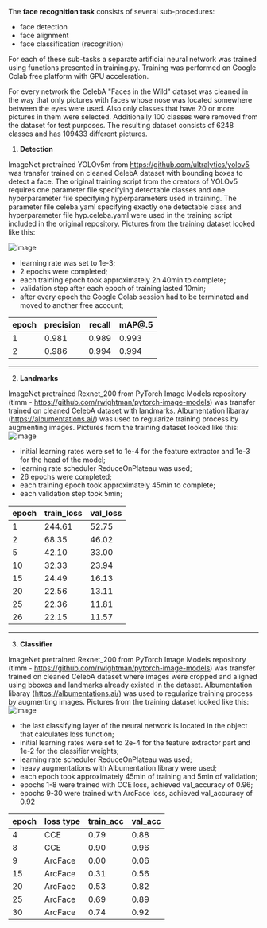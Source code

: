 The **face recognition task** consists of several sub-procedures:
- face detection
- face alignment
- face classification (recognition)

For each of these sub-tasks a separate artificial neural network was trained using functions presented in training.py. Training was performed on Google Colab free platform with GPU acceleration.

For every network the CelebA "Faces in the Wild" dataset was cleaned in the way that only pictures with faces whose nose was located somewhere between the eyes were used. Also only classes that have 20 or more pictures in them were selected. Additionally 100 classes were removed from the dataset for test purposes. The resulting dataset consists of 6248 classes and has 109433 different pictures.


1. **Detection**

ImageNet pretrained YOLOv5m from https://github.com/ultralytics/yolov5 was transfer trained on cleaned CelebA dataset with bounding boxes to detect a face. The original training script from the creators of YOLOv5 requires one parameter file specifying detectable classes and one hyperparameter file specifying hyperparameters used in training. The parameter file celeba.yaml specifying exactly one detectable class and hyperparameter file hyp.celeba.yaml were used in the training script included in the original repository. Pictures from the training dataset looked like this:

![image](https://user-images.githubusercontent.com/89016122/185159905-04ae0edd-0491-4940-a274-bbd38be763da.png)

- learning rate was set to 1e-3;
- 2 epochs were completed;
- each training epoch took approximately 2h 40min to complete;
- validation step after each epoch of training lasted 10min;
- after every epoch the Google Colab session had to be terminated and moved to another free account;

|epoch | precision| recall |  mAP@.5|
|-----|---------|--------|---------|
|  1   |    0.981 | 0.989  |  0.993 |
|  2   |    0.986 | 0.994  |  0.994 |
-------------------------------------------

2. **Landmarks**

ImageNet pretrained Rexnet_200 from PyTorch Image Models repository (timm - https://github.com/rwightman/pytorch-image-models) was transfer trained on cleaned CelebA dataset with landmarks. Albumentation libaray (https://albumentations.ai/) was used to regularize training process by augmenting images. Pictures from the training dataset looked like this:
![image](https://user-images.githubusercontent.com/89016122/185302633-68f3a982-0e9f-4581-a7c3-8096ec65836b.png)

- initial learning rates were set to 1e-4 for the feature extractor and 1e-3 for the head of the model;
- learning rate scheduler ReduceOnPlateau was used;
- 26 epochs were completed;
- each training epoch took approximately 45min to complete;
- each validation step took 5min;

|epoch |  train_loss  |  val_loss|
|---|---|---|
|  1   |    244.61  |       52.75 |
|  2   |     68.35  |       46.02 |
|  5   |     42.10  |       33.00 |
| 10   |     32.33  |       23.94 |
| 15   |     24.49  |       16.13 |
| 20   |     22.56  |       13.11 |
| 25   |     22.36  |       11.81 |
| 26   |     22.15  |       11.57 |


---------------------------------------

3. **Classifier**

ImageNet pretrained Rexnet_200 from PyTorch Image Models repository (timm - https://github.com/rwightman/pytorch-image-models) was transfer trained on cleaned CelebA dataset where images were cropped and aligned using bboxes and landmarks already existed in the dataset. Albumentation libaray (https://albumentations.ai/) was used to regularize training process by augmenting images. Pictures from the training dataset looked like this:
![image](https://user-images.githubusercontent.com/89016122/185281085-c12910d1-c234-4000-b923-4ef29573484e.png)

- the last classifying layer of the neural network is located in the object that calculates loss function;
- initial learning rates were set to 2e-4 for the feature extractor part and 1e-2 for the classifier weights;
- learning rate scheduler ReduceOnPlateau was used;
- heavy augmentations with Albumentation library were used;
- each epoch took approximately 45min of training and 5min of validation;
- epochs 1-8 were trained with CCE loss, achieved val_accuracy of 0.96;
- epochs 9-30 were trained with ArcFace loss, achieved val_accuracy of 0.92

|epoch| loss type | train_acc| val_acc|
|----|----|----|----|
|4  | CCE |0.79|0.88|
|8  | CCE |0.90|0.96|
|9  |ArcFace| 0.00|0.06|
|15 |ArcFace| 0.31|0.56|
|20 |ArcFace| 0.53|0.82|
|25 |ArcFace| 0.69|0.89|
|30 |ArcFace| 0.74|0.92|
